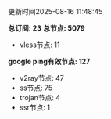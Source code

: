 更新时间2025-08-16 11:48:45

**总订阅: 23**
**总节点: 5079**
- vless节点: 11

**google ping有效节点: 127**
- v2ray节点: 47
- ss节点: 75
- trojan节点: 4
- ssr节点: 1
